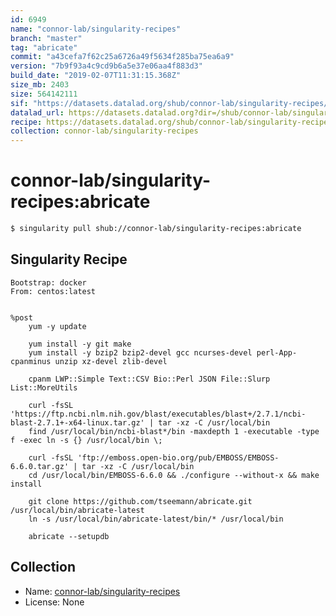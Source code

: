 ```yaml
---
id: 6949
name: "connor-lab/singularity-recipes"
branch: "master"
tag: "abricate"
commit: "a43cefa7f62c25a6726a49f5634f285ba75ea6a9"
version: "7b9f93a4c9cd9b6a5e37e06aa4f883d3"
build_date: "2019-02-07T11:31:15.368Z"
size_mb: 2403
size: 564142111
sif: "https://datasets.datalad.org/shub/connor-lab/singularity-recipes/abricate/2019-02-07-a43cefa7-7b9f93a4/7b9f93a4c9cd9b6a5e37e06aa4f883d3.simg"
datalad_url: https://datasets.datalad.org?dir=/shub/connor-lab/singularity-recipes/abricate/2019-02-07-a43cefa7-7b9f93a4/
recipe: https://datasets.datalad.org/shub/connor-lab/singularity-recipes/abricate/2019-02-07-a43cefa7-7b9f93a4/Singularity
collection: connor-lab/singularity-recipes
---
```


# connor-lab/singularity-recipes:abricate

```bash
$ singularity pull shub://connor-lab/singularity-recipes:abricate
```

## Singularity Recipe

```singularity
Bootstrap: docker
From: centos:latest


%post
    yum -y update

    yum install -y git make
    yum install -y bzip2 bzip2-devel gcc ncurses-devel perl-App-cpanminus unzip xz-devel zlib-devel

    cpanm LWP::Simple Text::CSV Bio::Perl JSON File::Slurp List::MoreUtils

    curl -fsSL 'https://ftp.ncbi.nlm.nih.gov/blast/executables/blast+/2.7.1/ncbi-blast-2.7.1+-x64-linux.tar.gz' | tar -xz -C /usr/local/bin
    find /usr/local/bin/ncbi-blast*/bin -maxdepth 1 -executable -type f -exec ln -s {} /usr/local/bin \;

    curl -fsSL 'ftp://emboss.open-bio.org/pub/EMBOSS/EMBOSS-6.6.0.tar.gz' | tar -xz -C /usr/local/bin
    cd /usr/local/bin/EMBOSS-6.6.0 && ./configure --without-x && make install

    git clone https://github.com/tseemann/abricate.git /usr/local/bin/abricate-latest
    ln -s /usr/local/bin/abricate-latest/bin/* /usr/local/bin

    abricate --setupdb
```

## Collection

 - Name: [connor-lab/singularity-recipes](https://github.com/connor-lab/singularity-recipes)
 - License: None


